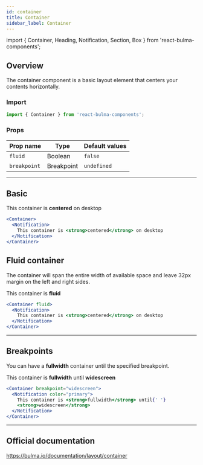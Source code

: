 ```yaml
---
id: container
title: Container
sidebar_label: Container
---
```


import { Container, Heading, Notification, Section, Box } from 'react-bulma-components';

## Overview

The container component is a basic layout element that centers your contents horizontally.

### Import

```js
import { Container } from 'react-bulma-components';
```

### Props

| Prop name    | Type       | Default values |
| ------------ | ---------- | -------------- |
| `fluid`      | Boolean    | `false`        |
| `breakpoint` | Breakpoint | `undefined`    |

---

## Basic

<Section>
  <Container>
    <Notification color="primary">
      This container is <strong>centered</strong> on desktop
    </Notification>
  </Container>
</Section>

```jsx
<Container>
  <Notification>
    This container is <strong>centered</strong> on desktop
  </Notification>
</Container>
```

## Fluid container

The container will span the entire width of available space and leave 32px margin on the left and right sides.

<Section>
  <Container fluid>
    <Notification color="primary">
      This container is <strong>fluid</strong>
    </Notification>
  </Container>
</Section>

```jsx
<Container fluid>
  <Notification>
    This container is <strong>centered</strong> on desktop
  </Notification>
</Container>
```

---

## Breakpoints

You can have a **fullwidth** container until the specified breakpoint.

<Section>
  <Container breakpoint="widescreen">
    <Notification color="primary">
      This container is <strong>fullwidth</strong> until <strong>widescreen</strong>
    </Notification>
  </Container>
</Section>

```jsx
<Container breakpoint="widescreen">
  <Notification color="primary">
    This container is <strong>fullwidth</strong> until{' '}
    <strong>widescreen</strong>
  </Notification>
</Container>
```

---

## Official documentation

https://bulma.io/documentation/layout/container
